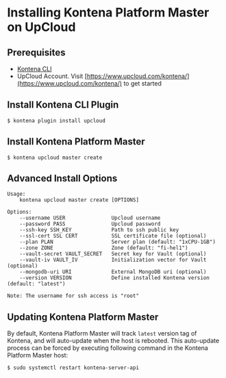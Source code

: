 # Installing Kontena Platform Master on UpCloud

## Prerequisites

- [Kontena CLI](cli.md)
- UpCloud Account. Visit [https://www.upcloud.com/kontena/](https://www.upcloud.com/kontena/) to get started

## Install Kontena CLI Plugin

```
$ kontena plugin install upcloud
```

## Install Kontena Platform Master

```
$ kontena upcloud master create
```

## Advanced Install Options

```
Usage:
    kontena upcloud master create [OPTIONS]

Options:
    --username USER               Upcloud username
    --password PASS               Upcloud password
    --ssh-key SSH_KEY             Path to ssh public key
    --ssl-cert SSL CERT           SSL certificate file (optional)
    --plan PLAN                   Server plan (default: "1xCPU-1GB")
    --zone ZONE                   Zone (default: "fi-hel1")
    --vault-secret VAULT_SECRET   Secret key for Vault (optional)
    --vault-iv VAULT_IV           Initialization vector for Vault (optional)
    --mongodb-uri URI             External MongoDB uri (optional)
    --version VERSION             Define installed Kontena version (default: "latest")

Note: The username for ssh access is "root"
```

## Updating Kontena Platform Master

By default, Kontena Platform Master will track `latest` version tag of Kontena, and will auto-update when the host is rebooted. This auto-update process can be forced by executing following command in the Kontena Platform Master host:

```
$ sudo systemctl restart kontena-server-api
```